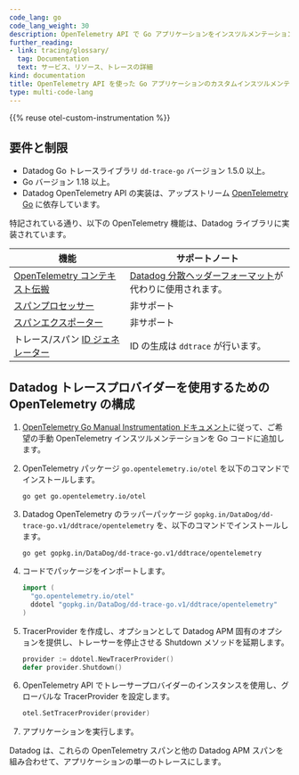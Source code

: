 ```yaml
---
code_lang: go
code_lang_weight: 30
description: OpenTelemetry API で Go アプリケーションをインスツルメンテーションし、Datadog にトレースを送信します
further_reading:
- link: tracing/glossary/
  tag: Documentation
  text: サービス、リソース、トレースの詳細
kind: documentation
title: OpenTelemetry API を使った Go アプリケーションのカスタムインスツルメンテーション
type: multi-code-lang
---
```


{{% reuse otel-custom-instrumentation %}}

## 要件と制限

- Datadog Go トレースライブラリ `dd-trace-go` バージョン 1.5.0 以上。
- Go バージョン 1.18 以上。
- Datadog OpenTelemetry API の実装は、アップストリーム [OpenTelemetry Go][6] に依存しています。

特記されている通り、以下の OpenTelemetry 機能は、Datadog ライブラリに実装されています。

| 機能                               | サポートノート                       |
|---------------------------------------|------------------------------------|
| [OpenTelemetry コンテキスト伝搬][1]         | [Datadog 分散ヘッダーフォーマット][9]が代わりに使用されます。 |
| [スパンプロセッサー][2]                  | 非サポート                                          |
| [スパンエクスポーター][3]                   | 非サポート                                            |
| トレース/スパン [ID ジェネレーター][4]         | ID の生成は `ddtrace` が行います。           |


## Datadog トレースプロバイダーを使用するための OpenTelemetry の構成

1. [OpenTelemetry Go Manual Instrumentation ドキュメント][5]に従って、ご希望の手動 OpenTelemetry インスツルメンテーションを Go コードに追加します。

2. OpenTelemetry パッケージ `go.opentelemetry.io/otel` を以下のコマンドでインストールします。

   ```shell
   go get go.opentelemetry.io/otel
   ```

3. Datadog OpenTelemetry のラッパーパッケージ `gopkg.in/DataDog/dd-trace-go.v1/ddtrace/opentelemetry` を、以下のコマンドでインストールします。

   ```shell
   go get gopkg.in/DataDog/dd-trace-go.v1/ddtrace/opentelemetry
   ```

4. コードでパッケージをインポートします。

   ```go
   import (
     "go.opentelemetry.io/otel"
     ddotel "gopkg.in/DataDog/dd-trace-go.v1/ddtrace/opentelemetry"
   )
   ```

5. TracerProvider を作成し、オプションとして Datadog APM 固有のオプションを提供し、トレーサーを停止させる Shutdown メソッドを延期します。

   ```go
   provider := ddotel.NewTracerProvider()
   defer provider.Shutdown()
   ```

6. OpenTelemetry API でトレーサープロバイダーのインスタンスを使用し、グローバルな TracerProvider を設定します。

   ```go
   otel.SetTracerProvider(provider)
   ```

7. アプリケーションを実行します。

Datadog は、これらの OpenTelemetry スパンと他の Datadog APM スパンを組み合わせて、アプリケーションの単一のトレースにします。


[1]: https://opentelemetry.io/docs/instrumentation/go/manual/#propagators-and-context
[2]: https://opentelemetry.io/docs/reference/specification/trace/sdk/#span-processor
[3]: https://opentelemetry.io/docs/reference/specification/trace/sdk/#span-exporter
[4]: https://opentelemetry.io/docs/reference/specification/trace/sdk/#id-generators
[5]: https://opentelemetry.io/docs/instrumentation/go/manual/
[6]: https://opentelemetry.io/docs/instrumentation/go/
[9]: /ja/tracing/trace_collection/trace_context_propagation/go/
